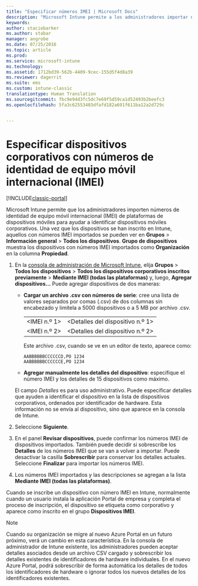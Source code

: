 ```yaml
---
title: "Especificar números IMEI | Microsoft Docs"
description: "Microsoft Intune permite a los administradores importar números IMEI de plataformas de dispositivos móviles para ayudar a identificar dispositivos móviles corporativos"
keywords: 
author: staciebarker
ms.author: stabar
manager: angrobe
ms.date: 07/25/2016
ms.topic: article
ms.prod: 
ms.service: microsoft-intune
ms.technology: 
ms.assetid: 1712bd39-562b-4409-9cec-155d5f4d8a39
ms.reviewer: dagerrit
ms.suite: ems
ms.custom: intune-classic
translationtype: Human Translation
ms.sourcegitcommit: fbc9e94d3fc5dc7e69f5d59ca1d52493b2beefc3
ms.openlocfilehash: 5fa3c62553403dfafd182a691f611ba12a2d729c


---
```


# <a name="specify-corporate-owned-devices-with-international-mobile-equipment-identity-imei-numbers"></a>Especificar dispositivos corporativos con números de identidad de equipo móvil internacional (IMEI)

[!INCLUDE[classic-portal](../includes/classic-portal.md)]

Microsoft Intune permite que los administradores importen números de identidad de equipo móvil internacional (IMEI) de plataformas de dispositivos móviles para ayudar a identificar dispositivos móviles corporativos. Una vez que los dispositivos se han inscrito en Intune, aquellos con números IMEI importados se pueden ver en **Grupos** > **Información general** > **Todos los dispositivos**. **Grupo de dispositivos** muestra los dispositivos con números IMEI importados como **Organización** en la columna **Propiedad**.

1. En la [consola de administración de Microsoft Intune](http://manage.microsoft.com), elija **Grupos** &gt; **Todos los dispositivos** &gt; **Todos los dispositivos corporativos inscritos previamente** &gt; **Mediante IMEI (todas las plataformas)** y, luego, **Agregar dispositivos...** Puede agregar dispositivos de dos maneras:

    -   **Cargar un archivo .csv con números de serie**: cree una lista de valores separados por comas (.csv) de dos columnas sin encabezado y limítela a 5000 dispositivos o a 5 MB por archivo .csv.

        |||
        |-|-|
        |&lt;IMEI n.º 1&gt;|&lt;Detalles del dispositivo n.º 1&gt;|
        |&lt;IMEI n.º 2&gt;|&lt;Detalles del dispositivo n.º 2&gt;|
        Este archivo .csv, cuando se ve en un editor de texto, aparece como:

        ```
        AABBBBBBCCCCCCD,PO 1234
        AABBBBBBCCCCCCE,PO 1234
        ```

    -   **Agregar manualmente los detalles del dispositivo**: especifique el número IMEI y los detalles de 15 dispositivos como máximo.

   El campo *Detalles* es para uso administrativo. Puede especificar detalles que ayuden a identificar el dispositivo en la lista de dispositivos corporativos, ordenados por identificador de hardware. Esta información no se envía al dispositivo, sino que aparece en la consola de Intune.

2.   Seleccione **Siguiente**.
3.  En el panel **Revisar dispositivos**, puede confirmar los números IMEI de dispositivos importados. También puede decidir si sobrescribe los **Detalles** de los números IMEI que se van a volver a importar. Puede desactivar la casilla **Sobrescribir** para conservar los detalles actuales. Seleccione **Finalizar** para importar los números IMEI.
4.  Los números IMEI importados y las descripciones se agregan a la lista **Mediante IMEI (todas las plataformas)**.

Cuando se inscribe un dispositivo con número IMEI en Intune, normalmente cuando un usuario instala la aplicación Portal de empresa y completa el proceso de inscripción, el dispositivo se etiqueta como corporativo y aparece como inscrito en el grupo **Dispositivos IMEI**.

>[!NOTE] 
> Cuando su organización se migre al nuevo Azure Portal en un futuro próximo, verá un cambio en esta característica. En la consola de administrador de Intune existente, los administradores pueden aceptar detalles asociados desde un archivo CSV cargado y sobrescribir los detalles existentes de identificadores de hardware individuales. En el nuevo Azure Portal, podrá sobrescribir de forma automática los detalles de todos los identificadores de hardware o ignorar todos los nuevos detalles de los identificadores existentes.



<!--HONumber=Feb17_HO1-->


